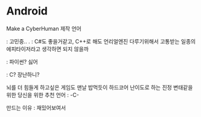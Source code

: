 # Android
Make a CyberHuman
제작 언어

: 고민중..
.
: C#도 좋을거같고, C++로 해도 언리얼엔진 다루기위해서 고통받는 일종의 에피타이저라고 생각하면 되지 않을까

: 파이썬? 싫어

: C? 장난하니?

뇌를 더 힘들게 하고싶은 게임도 맨날 밥먹듯이 하드코어 난이도로 하는 진정 변태같을 위한 당신을 위한 추천 언어
: -C-

만드는 이유
: 재밌어보여서
